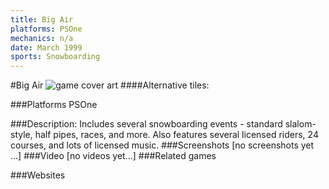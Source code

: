 ```yaml
---
title: Big Air
platforms: PSOne
mechanics: n/a
date: March 1999
sports: Snowboarding
---
```

#Big Air
![game cover art](//images.igdb.com/igdb/image/upload/t_cover_big/eg8hotplsb7ew1pownm2.jpg "Logo Title Text 1")
####Alternative tiles:

###Platforms
PSOne

###Description:
Includes several snowboarding events - standard slalom-style, half pipes, races, and more. Also features several licensed riders, 24 courses, and lots of licensed music.
###Screenshots
[no screenshots yet ...]
###Video
[no videos yet...]
###Related games

###Websites

